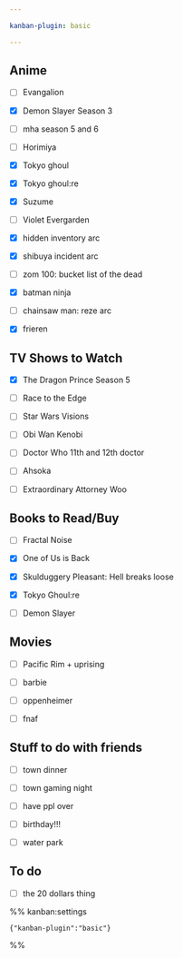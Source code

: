 ```yaml
---

kanban-plugin: basic

---
```


## Anime

- [ ] Evangalion
- [x] Demon Slayer Season 3
- [ ] mha season 5 and 6
- [ ] Horimiya
- [x] Tokyo ghoul
- [x] Tokyo ghoul:re
- [x] Suzume
- [ ] Violet Evergarden
- [x] hidden inventory arc
- [x] shibuya incident arc
- [ ] zom 100: bucket list of the dead
- [x] batman ninja
- [ ] chainsaw man: reze arc
- [x] frieren


## TV Shows to Watch

- [x] The Dragon Prince Season 5
- [ ] Race to the Edge
- [ ] Star Wars Visions
- [ ] Obi Wan Kenobi
- [ ] Doctor Who 11th and 12th doctor
- [ ] Ahsoka
- [ ] Extraordinary Attorney Woo


## Books to Read/Buy

- [ ] Fractal Noise
- [x] One of Us is Back
- [x] Skulduggery Pleasant: Hell breaks loose
- [x] Tokyo Ghoul:re
- [ ] Demon Slayer


## Movies

- [ ] Pacific Rim + uprising
- [ ] barbie
- [ ] oppenheimer
- [ ] fnaf


## Stuff to do with friends

- [ ] town dinner
- [ ] town gaming night
- [ ] have ppl over
- [ ] birthday!!!
- [ ] water park


## To do

- [ ] the 20 dollars thing




%% kanban:settings
```
{"kanban-plugin":"basic"}
```
%%